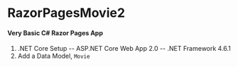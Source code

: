 # RazorPagesMovie2

#### Very Basic C# Razor Pages App

1. .NET Core Setup 
-- ASP.NET Core Web App 2.0
-- .NET Framework 4.6.1
2. Add a Data Model, `Movie`

